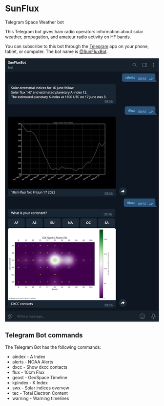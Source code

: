 
# SunFlux
Telegram Space Weather bot

This Telegram bot gives ham radio operators information about solar weather, propagation, and amateur radio activity on HF bands.

You can subscribe to this bot through the [Telegram](https://telegram.org) app on your phone, tablet, or computer.
The bot name is [@SunFluxBot](http://t.me/SunFluxBot).

![Example](misc/example.png)

## Telegram Bot commands

The Telegram Bot has the following commands:
  - aindex - A Index
  - alerts - NOAA Alerts
  - dxcc - Show dxcc contacts
  - flux - 10cm Flux
  - geost - GeoSpace Timeline
  - kpindex - K Index
  - swx - Solar indices overvew
  - tec - Total Electron Content
  - warning - Warning timelines
